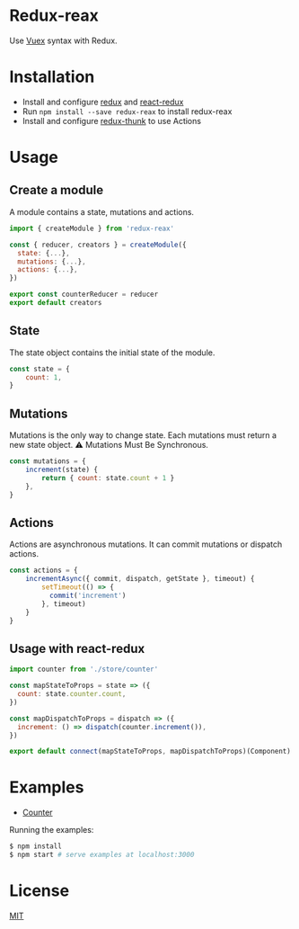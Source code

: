 # Redux-reax

Use [Vuex](https://vuex.vuejs.org/) syntax with Redux.

# Installation

- Install and configure [redux](https://redux.js.org/) and [react-redux](https://github.com/reactjs/react-redux)
- Run `npm install --save redux-reax` to install redux-reax
- Install and configure [redux-thunk](https://github.com/gaearon/redux-thunk) to use Actions

# Usage

## Create a module

A module contains a state, mutations and actions.

```Javascript
import { createModule } from 'redux-reax'

const { reducer, creators } = createModule({
  state: {...},
  mutations: {...},
  actions: {...},
})

export const counterReducer = reducer
export default creators
```

## State

The state object contains the initial state of the module.

```Javascript
const state = {
    count: 1,
}
```

## Mutations

Mutations is the only way to change state. Each mutations must return a new state object.
:warning: Mutations Must Be Synchronous.

```Javascript
const mutations = {
    increment(state) {
        return { count: state.count + 1 }
    },
}
```

## Actions 

Actions are asynchronous mutations. It can commit mutations or dispatch actions.

```Javascript
const actions = {
    incrementAsync({ commit, dispatch, getState }, timeout) {
        setTimeout(() => {
          commit('increment')
        }, timeout)
    }
}
```

## Usage with react-redux

```Javascript
import counter from './store/counter'

const mapStateToProps = state => ({
  count: state.counter.count,
})

const mapDispatchToProps = dispatch => ({
  increment: () => dispatch(counter.increment()),
})

export default connect(mapStateToProps, mapDispatchToProps)(Component)
```

# Examples

- [Counter](https://github.com/JulienUsson/react-reax/tree/master/examples/counter)

Running the examples:

``` bash
$ npm install
$ npm start # serve examples at localhost:3000
```

# License

[MIT](http://opensource.org/licenses/MIT)